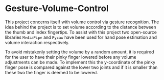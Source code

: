 # Gesture-Volume-Control

This project concerns itself with volume control via gesture recognition. The idea behind the project is to set volume according to the distance between the thumb and index fingertips. To assist with this project two open-source libraries ```MediaPipe``` and ```Pycaw``` have been used for hand pose estimation and volume interaction respectively.

To avoid mistakenly setting the volume by a random amount, it is required for the user to have their pinky finger lowered before any volume adjustments can be made. To implement this the y-coordinate of the pinky finger pose is compared against the lower two joints and if it is smaller than these two the finger is deemed to be lowered.
